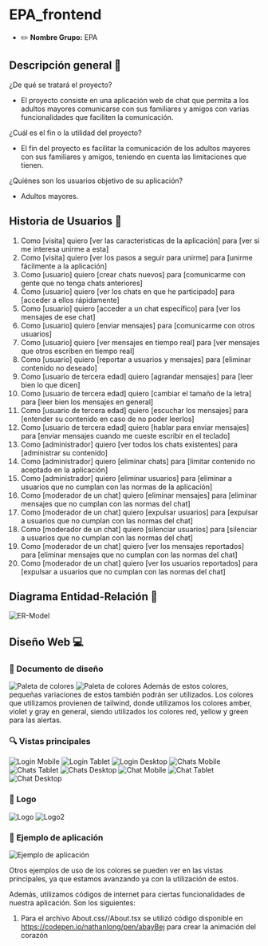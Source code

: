 # EPA_frontend
<!-- # E1 :construction: -->

* :pencil2: **Nombre Grupo:** EPA


## Descripción general :thought_balloon:

¿De qué se tratará el proyecto?
 - El proyecto consiste en una aplicación web de chat que permita a los adultos mayores comunicarse con sus familiares y amigos con varias funcionalidades que faciliten la comunicación.

¿Cuál es el fin o la utilidad del proyecto?
 - El fin del proyecto es facilitar la comunicación de los adultos mayores con sus familiares y amigos, teniendo en cuenta las limitaciones que tienen.

¿Quiénes son los usuarios objetivo de su aplicación?
 - Adultos mayores.

## Historia de Usuarios :busts_in_silhouette:

1. Como [visita] quiero [ver las caracteristicas de la aplicación] para [ver si me interesa unirme a esta]
2. Como [visita] quiero [ver los pasos a seguir para unirme] para [unirme fácilmente a la aplicación]
3. Como [usuario] quiero [crear chats nuevos] para [comunicarme con gente que no tenga chats anteriores]
4. Como [usuario] quiero [ver los chats en que he participado] para [acceder a ellos rápidamente]
5. Como [usuario] quiero [acceder a un chat específico] para [ver los mensajes de ese chat]
6. Como [usuario] quiero [enviar mensajes] para [comunicarme con otros usuarios]
7. Como [usuario] quiero [ver mensajes en tiempo real] para [ver mensajes que otros escriben en tiempo real]
8. Como [usuario] quiero [reportar a usuarios y mensajes] para [eliminar contenido no deseado]
9. Como [usuario de tercera edad] quiero [agrandar mensajes] para [leer bien lo que dicen]
10. Como [usuario de tercera edad] quiero [cambiar el tamaño de la letra] para [leer bien los mensajes en general]
11. Como [usuario de tercera edad] quiero [escuchar los mensajes] para [entender su contenido en caso de no poder leerlos]
12. Como [usuario de tercera edad] quiero [hablar para enviar mensajes] para [enviar mensajes cuando me cueste escribir en el teclado]
13. Como [administrador] quiero [ver todos los chats existentes] para [administrar su contenido]
14. Como [administrador] quiero [eliminar chats] para [limitar contenido no aceptado en la aplicación]
15. Como [administrador] quiero [eliminar usuarios] para [eliminar a usuarios que no cumplan con las normas de la aplicación]
16. Como [moderador de un chat] quiero [eliminar mensajes] para [eliminar mensajes que no cumplan con las normas del chat]
17. Como [moderador de un chat] quiero [expulsar usuarios] para [expulsar a usuarios que no cumplan con las normas del chat]
18. Como [moderador de un chat] quiero [silenciar usuarios] para [silenciar a usuarios que no cumplan con las normas del chat]
19. Como [moderador de un chat] quiero [ver los mensajes reportados] para [eliminar mensajes que no cumplan con las normas del chat]
20. Como [moderador de un chat] quiero [ver los usuarios reportados] para [expulsar a usuarios que no cumplan con las normas del chat]



## Diagrama Entidad-Relación :scroll:
<!-- Insertamos la imagen ER-Model.png -->
![ER-Model](assets/ER-model.png)

## Diseño Web :computer:

<!-- Documento de diseño web -->
### :art: Documento de diseño
![Paleta de colores](assets/Design/Colors.png)
![Paleta de colores](assets/Design/Typography.png)
Además de estos colores, pequeñas variaciones de estos también podrán ser utilizados. Los colores que utilizamos provienen de tailwind, donde utilizamos los colores amber, violet y gray en general, siendo utilizados los colores red, yellow y green para las alertas.


<!-- Vistas principales -->
### :mag: Vistas principales
![Login Mobile](assets/Views/LoginMobile.jpg)
![Login Tablet](assets/Views/LoginTablet.jpg)
![Login Desktop](assets/Views/LoginDesktop.jpg)
![Chats Mobile](assets/Views/ChatsMobile.jpg)
![Chats Tablet](assets/Views/ChatsTablet.jpg)
![Chats Desktop](assets/Views/ChatsDesktop.jpg)
![Chat Mobile](assets/Views/ChatMobile.jpg)
![Chat Tablet](assets/Views/ChatTablet.jpg)
![Chat Desktop](assets/Views/ChatDesktop.jpg)


<!-- Logo -->
### :art: Logo
![Logo](assets/EPAChatLogo.png)
![Logo2](assets/EPAChatLogoDarkmode.png)

<!-- ejemplo de aplicacion -->
### :iphone: Ejemplo de aplicación
![Ejemplo de aplicación](assets/PatternAplication.jpg)

Otros ejemplos de uso de los colores se pueden ver en las vistas principales, ya que estamos avanzando ya con la utilización de estos.


Además, utilizamos códigos de internet para ciertas funcionalidades de nuestra aplicación. Son los siguientes:
1. Para el archivo About.css//About.tsx se utilizó código disponible en https://codepen.io/nathanlong/pen/abayBej para crear la animación del corazón